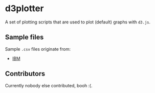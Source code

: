 # d3plotter

A set of plotting scripts that are used to plot (default) graphs with `d3.js`.

## Sample files

Sample `.csv` files originate from:

 - [IBM](http://www-01.ibm.com/support/knowledgecenter/SVU13_7.2.1/com.ibm.ismsaas.doc/import/r_sample_csv_files.html)

## Contributors

Currently nobody else contributed, booh :(.